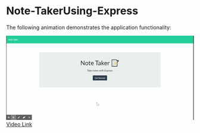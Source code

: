 # Note-TakerUsing-Express





The following animation demonstrates the application functionality:


![Git](https://github.com/tarazin/Note-TakerUsing-Express/blob/master/Note%20Taker.gif) 
[Video Link](https://drive.google.com/file/d/1UPO0tIGjLgQYih8DaPmMP67qKQN9FZnc/view?usp=sharing)
